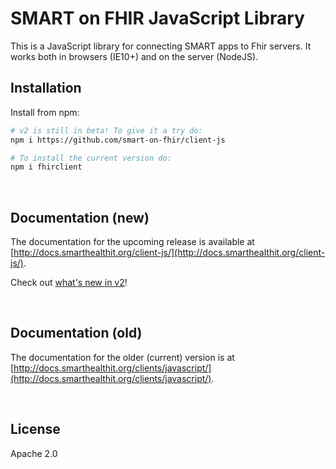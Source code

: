 SMART on FHIR JavaScript Library
================================

This is a JavaScript library for connecting SMART apps to Fhir servers.
It works both in browsers (IE10+) and on the server (NodeJS).

## Installation

Install from npm:
```sh
# v2 is still in beta! To give it a try do:
npm i https://github.com/smart-on-fhir/client-js

# To install the current version do:
npm i fhirclient
```

<br/>

## Documentation (new)
The documentation for the upcoming release is available at [http://docs.smarthealthit.org/client-js/](http://docs.smarthealthit.org/client-js/).

Check out [what's new in v2](http://docs.smarthealthit.org/client-js/v2.html)!

<br/>

## Documentation (old) 
The documentation for the older (current) version is at [http://docs.smarthealthit.org/clients/javascript/](http://docs.smarthealthit.org/clients/javascript/).

<br/>

## License
Apache 2.0


